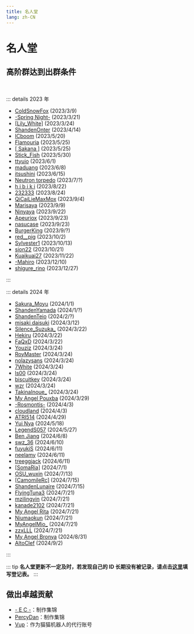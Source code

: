 ```yaml
---
title: 名人堂
lang: zh-CN
---
```

<!-- markdownlint-disable MD033 MD025 -->

# 名人堂

## 高阶群达到出群条件

<br/>

::: details 2023 年

- [ColdSnowFox](https://osu.ppy.sh/users/19890921) (2023/3/9)
- [-Spring Night-](https://osu.ppy.sh/users/17064371) (2023/3/21)
- [[Lily_White]](https://osu.ppy.sh/users/12749779) (2023/3/24)
- [ShandenOnter](https://osu.ppy.sh/users/13999223) (2023/4/14)
- [ICboom](https://osu.ppy.sh/users/4007552) (2023/5/20)
- [Flamouria](https://osu.ppy.sh/users/13048150) (2023/5/25)
- [[ Sakana ]](https://osu.ppy.sh/users/29825758) (2023/5/25)
- [Stick_Fish](https://osu.ppy.sh/users/13358640) (2023/5/30)
- [ttyuio](https://osu.ppy.sh/users/32679990) (2023/6/1)
- [maduang](https://osu.ppy.sh/users/29081543) (2023/6/8)
- [itsushini](https://osu.ppy.sh/users/17074316) (2023/6/15)
- [Neutron torpedo](https://osu.ppy.sh/users/24657559) (2023/7/?)
- [h i b i k i](https://osu.ppy.sh/users/16604940) (2023/8/22)
- [232333](https://osu.ppy.sh/users/7945343) (2023/8/24)
- [QiCaiLieMaxMox](https://osu.ppy.sh/users/7990368) (2023/9/4)
- [Marisaya](https://osu.ppy.sh/users/13354073) (2023/9/9)
- [Ninyaya](https://osu.ppy.sh/users/13198369) (2023/9/22)
- [Apeuriox](https://osu.ppy.sh/users/11232623) (2023/9/23)
- [nasucase](https://osu.ppy.sh/users/29046592/osu) (2023/9/23)
- [BurgerKing](https://osu.ppy.sh/users/13013147) (2023/9/?)
- [red__pig](https://osu.ppy.sh/users/15603359) (2023/10/2)
- [Sylvester1](https://osu.ppy.sh/users/25454161) (2023/10/13)
- [sion22](https://osu.ppy.sh/users/30137844) (2023/10/21)
- [Kuaikuai27](https://osu.ppy.sh/users/11444694) (2023/11/22)
- [-Mahiro](https://osu.ppy.sh/users/24387999) (2023/12/10)
- [shigure_rino](https://osu.ppy.sh/users/30137844) (2023/12/27)

:::

::: details 2024 年

- [Sakura_Moyu](https://osu.ppy.sh/users/26093361) (2024/1/1)
- [ShandenYamada](https://osu.ppy.sh/users/13413713) (2024/1/?)
- [ShandenTeio](https://osu.ppy.sh/users/25776202) (2024/2/?)
- [misaki daisuki](https://osu.ppy.sh/users/29037830) (2024/3/12)
- [Silence_Suzuka_](https://osu.ppy.sh/users/32635915) (2024/3/22)
- [Hekiru](https://osu.ppy.sh/users/16446039) (2024/3/22)
- [FaQxD](https://osu.ppy.sh/users/16834148) (2024/3/22)
- [Youziz](https://osu.ppy.sh/users/2395512) (2024/3/24)
- [RoyMaster](https://osu.ppy.sh/users/28365836) (2024/3/24)
- [nolazysans](https://osu.ppy.sh/users/15114200) (2024/3/24)
- [7White](https://osu.ppy.sh/users/17159216) (2024/3/24)
- [ls00](https://osu.ppy.sh/users/33463475) (2024/3/24)
- [biscuitkey](https://osu.ppy.sh/users/29918427) (2024/3/24)
- [wzr](https://osu.ppy.sh/users/2213247) (2024/3/24)
- [TakinaInoue_](https://osu.ppy.sh/users/14244143) (2024/3/24)
- [My Angel Pouxba](https://osu.ppy.sh/users/3046750) (2024/3/29)
- [-Rosmontis-](https://osu.ppy.sh/users/34323353) (2024/4/3)
- [cloudland](https://osu.ppy.sh/users/33634210) (2024/4/3)
- [ATRI514](https://osu.ppy.sh/users/16426513) (2024/4/29)
- [Yui Nya](https://osu.ppy.sh/users/14377425) (2024/5/18)
- [LegendS057](https://osu.ppy.sh/users/26643085) (2024/5/27)
- [Ben Jiang](https://osu.ppy.sh/users/7983528) (2024/6/8)
- [swz_36](https://osu.ppy.sh/users/28931412) (2024/6/10)
- [fuyukiS](https://osu.ppy.sh/users/32657919) (2024/6/11)
- [neelamy](https://osu.ppy.sh/users/13114667) (2024/6/11)
- [treeggjack](https://osu.ppy.sh/users/13893366) (2024/6/11)
- [[SomaRia]](https://osu.ppy.sh/users/33249948) (2024/7/1)
- [OSU_wuxin](https://osu.ppy.sh/users/19244792) (2024/7/13)
- [[CamomileRc]](https://osu.ppy.sh/users/24262346) (2024/7/15)
- [ShandenLunaire](https://osu.ppy.sh/users/13888511) (2024/7/15)
- [FlyingTuna3](https://osu.ppy.sh/users/34035726) (2024/7/21)
- [mzilingyin](https://osu.ppy.sh/users/25350648) (2024/7/21)
- [kanade2102](https://osu.ppy.sh/users/32832797) (2024/7/21)
- [My Angel Rita](https://osu.ppy.sh/users/16363890) (2024/7/21)
- [Niumaokun](https://osu.ppy.sh/users/16227180) (2024/7/21)
- [MyAngelMio_](https://osu.ppy.sh/users/17392497) (2024/7/21)
- [zzxLLL](https://osu.ppy.sh/users/28393465) (2024/7/21)
- [My Angel Bronya](https://osu.ppy.sh/users/17857203) (2024/8/31)
- [AltoClef](https://osu.ppy.sh/users/27673654) (2024/9/2)

:::

::: tip
**名人堂更新不一定及时，若发现自己的 ID 长期没有被记录，请点击[**这里**](https://docs.qq.com/form/page/DUnV4TlRPUUNTQ2FO)填写登记表。**
:::

## 做出卓越贡献

- [\- E C \-](https://osu.ppy.sh/users/13552636)：制作集锦
- [PercyDan](https://osu.ppy.sh/users/17268434)：制作集锦
- [Vup](https://osu.ppy.sh/users/19755783)：作为猫猫机器人的代行账号
